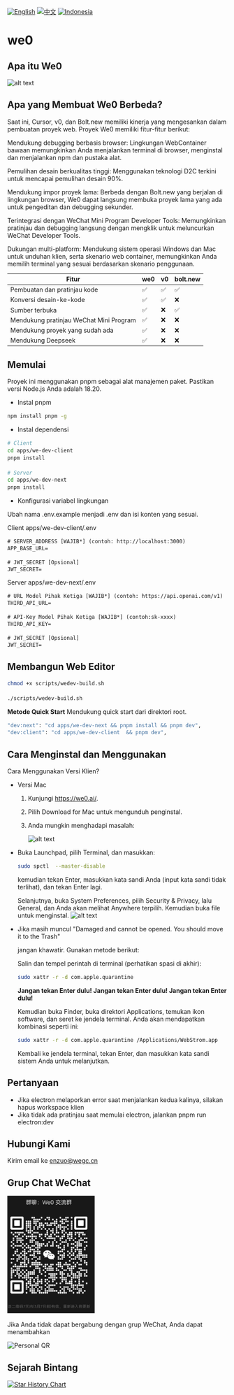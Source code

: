 [![English](https://img.shields.io/badge/README-English-494cad.svg)](https://github.com/we0-dev/we0/blob/main/README.md) [![中文](https://img.shields.io/badge/README-中文-494cad.svg)](https://github.com/we0-dev/we0/blob/main/docs/README.zh.md) [![Indonesia](https://img.shields.io/badge/README-Indonesia-494cad.svg)](https://github.com/we0-dev/we0/blob/main/docs/README.id.md)

# we0

## Apa itu We0

![alt text](../docs/img/image-1.png)

## Apa yang Membuat We0 Berbeda?

Saat ini, Cursor, v0, dan Bolt.new memiliki kinerja yang mengesankan dalam pembuatan proyek web. Proyek We0 memiliki fitur-fitur berikut:

Mendukung debugging berbasis browser: Lingkungan WebContainer bawaan memungkinkan Anda menjalankan terminal di browser, menginstal dan menjalankan npm dan pustaka alat.

Pemulihan desain berkualitas tinggi: Menggunakan teknologi D2C terkini untuk mencapai pemulihan desain 90%.

Mendukung impor proyek lama: Berbeda dengan Bolt.new yang berjalan di lingkungan browser, We0 dapat langsung membuka proyek lama yang ada untuk pengeditan dan debugging sekunder.

Terintegrasi dengan WeChat Mini Program Developer Tools: Memungkinkan pratinjau dan debugging langsung dengan mengklik untuk meluncurkan WeChat Developer Tools.

Dukungan multi-platform: Mendukung sistem operasi Windows dan Mac untuk unduhan klien, serta skenario web container, memungkinkan Anda memilih terminal yang sesuai berdasarkan skenario penggunaan.

| Fitur                                      | we0 | v0  | bolt.new |
| ----------------------------------------- | --- | --- | -------- |
| Pembuatan dan pratinjau kode              | ✅  | ✅  | ✅       |
| Konversi desain-ke-kode                   | ✅  | ✅  | ❌       |
| Sumber terbuka                            | ✅  | ❌  | ✅       |
| Mendukung pratinjau WeChat Mini Program   | ✅  | ❌  | ❌       |
| Mendukung proyek yang sudah ada           | ✅  | ❌  | ❌       |
| Mendukung Deepseek                        | ✅  | ❌  | ❌       |

## Memulai

Proyek ini menggunakan pnpm sebagai alat manajemen paket. Pastikan versi Node.js Anda adalah 18.20.

- Instal pnpm

```bash
npm install pnpm -g
```

- Instal dependensi

```bash
# Client
cd apps/we-dev-client
pnpm install

# Server
cd apps/we-dev-next
pnpm install
```

- Konfigurasi variabel lingkungan

Ubah nama .env.example menjadi .env dan isi konten yang sesuai.

Client apps/we-dev-client/.env
```shell
# SERVER_ADDRESS [WAJIB*] (contoh: http://localhost:3000)
APP_BASE_URL=

# JWT_SECRET [Opsional]
JWT_SECRET=
```

Server apps/we-dev-next/.env
```shell
# URL Model Pihak Ketiga [WAJIB*] (contoh: https://api.openai.com/v1)
THIRD_API_URL=

# API-Key Model Pihak Ketiga [WAJIB*] (contoh:sk-xxxx)
THIRD_API_KEY=

# JWT_SECRET [Opsional]
JWT_SECRET=
```

## Membangun Web Editor

```bash
chmod +x scripts/wedev-build.sh

./scripts/wedev-build.sh
```

**Metode Quick Start**
Mendukung quick start dari direktori root.

```bash
"dev:next": "cd apps/we-dev-next && pnpm install && pnpm dev",
"dev:client": "cd apps/we-dev-client  && pnpm dev",
```

## Cara Menginstal dan Menggunakan

Cara Menggunakan Versi Klien?

- Versi Mac
  1. Kunjungi https://we0.ai/.
  2. Pilih Download for Mac untuk mengunduh penginstal.
  3. Anda mungkin menghadapi masalah:
  
     ![alt text](../docs/img/image-2.png)
     
- Buka Launchpad, pilih Terminal, dan masukkan:
  ```bash
  sudo spctl  --master-disable
  ```
  kemudian tekan Enter, masukkan kata sandi Anda (input kata sandi tidak terlihat), dan tekan Enter lagi.
  
  Selanjutnya, buka System Preferences, pilih Security & Privacy, lalu General, dan Anda akan melihat Anywhere terpilih.
  Kemudian buka file untuk menginstal.
  ![alt text](../docs/img/image-3.png)


- Jika masih muncul "Damaged and cannot be opened. You should move it to the Trash" 

  jangan khawatir. Gunakan metode berikut:

  Salin dan tempel perintah di terminal (perhatikan spasi di akhir):

  ```bash
  sudo xattr -r -d com.apple.quarantine
  ```

  **Jangan tekan Enter dulu! Jangan tekan Enter dulu! Jangan tekan Enter dulu!**

  Kemudian buka Finder, buka direktori Applications, temukan ikon software, dan seret ke jendela terminal. Anda akan mendapatkan kombinasi seperti ini:

  ```bash
  sudo xattr -r -d com.apple.quarantine /Applications/WebStrom.app 
  ```

  Kembali ke jendela terminal, tekan Enter, dan masukkan kata sandi sistem Anda untuk melanjutkan.

## Pertanyaan
- Jika electron melaporkan error saat menjalankan kedua kalinya, silakan hapus workspace klien
- Jika tidak ada pratinjau saat memulai electron, jalankan pnpm run electron:dev

## Hubungi Kami

Kirim email ke <a href="mailto:enzuo@wegc.cn">enzuo@wegc.cn</a>

## Grup Chat WeChat
<img src="../docs/img/code.png" alt="QR Code" width="200"/>

Jika Anda tidak dapat bergabung dengan grup WeChat, Anda dapat menambahkan

<img src="../docs/img/self.png" alt="Personal QR" width="200"/>

## Sejarah Bintang

<a href="https://star-history.com/?utm_source=bestxtools.com#we0-dev/we0&Date">
 <picture>
   <source media="(prefers-color-scheme: dark)" srcset="https://api.star-history.com/svg?repos=we0-dev/we0&type=Date&theme=dark" />
   <source media="(prefers-color-scheme: light)" srcset="https://api.star-history.com/svg?repos=we0-dev/we0&type=Date" />
   <img alt="Star History Chart" src="https://api.star-history.com/svg?repos=we0-dev/we0&type=Date" />
 </picture>
</a>
